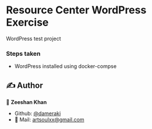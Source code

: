 # Resource Center WordPress Exercise

WordPress test project 

### Steps taken

* WordPress installed using docker-compse


<!-- CONTACT -->
## ✍️ Author

👤 **Zeeshan Khan**

- Github: [@dameraki](https://github.com/DaMeraki/)
- 📧 Mail: [artsoulxx@gmail.com](mailto:artsoulxx@gmail.com)